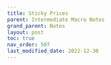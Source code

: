 ```yaml
---
title: Sticky Prices
parent: Intermediate Macro Notes
grand_parent: Notes
layout: post
toc: true
nav_order: 507
last_modified_date: 2022-12-30
---
```




